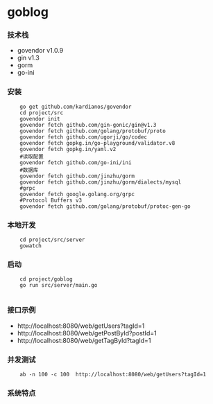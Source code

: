 # goblog

### 技术栈

* govendor v1.0.9
* gin v1.3
* gorm 
* go-ini

### 安装
```
    go get github.com/kardianos/govendor
    cd project/src
    govendor init
    govendor fetch github.com/gin-gonic/gin@v1.3
    govendor fetch github.com/golang/protobuf/proto
    govendor fetch github.com/ugorji/go/codec
    govendor fetch gopkg.in/go-playground/validator.v8
    govendor fetch gopkg.in/yaml.v2
    #读取配置
    govendor fetch github.com/go-ini/ini
    #数据库
    govendor fetch github.com/jinzhu/gorm
    govendor fetch github.com/jinzhu/gorm/dialects/mysql
    #grpc
    govendor fetch google.golang.org/grpc
    #Protocol Buffers v3
    govendor fetch github.com/golang/protobuf/protoc-gen-go
```
### 本地开发

``` 
    cd project/src/server
    gowatch
```


### 启动
```
    cd project/goblog
    go run src/server/main.go
    
```

### 接口示例

* http://localhost:8080/web/getUsers?tagId=1
* http://localhost:8080/web/getPostById?postId=1
* http://localhost:8080/web/getTagById?tagId=1

### 并发测试

``` 
    ab -n 100 -c 100  http://localhost:8080/web/getUsers?tagId=1
```



### 系统特点


